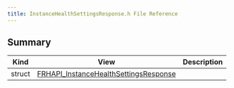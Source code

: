 ```yaml
---
title: InstanceHealthSettingsResponse.h File Reference
---
```


## Summary
| Kind | View | Description |
|------|------|-------------|
|struct|[FRHAPI_InstanceHealthSettingsResponse](/unreal-plugins/all/structfrhapi__instancehealthsettingsresponse/#structFRHAPI__InstanceHealthSettingsResponse)||
